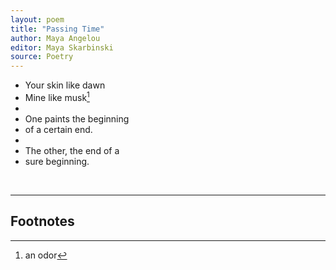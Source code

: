 ```yaml
---
layout: poem
title: "Passing Time"
author: Maya Angelou
editor: Maya Skarbinski
source: Poetry 
---
```


- Your skin like dawn
- Mine like musk[^fn1]
-  
- One paints the beginning
- of a certain end. 
-   
- The other, the end of a 
- sure beginning. 


<br>

---

## Footnotes

[^fn1]: an odor
